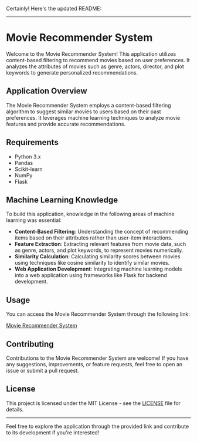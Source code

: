 Certainly! Here's the updated README:

---

# Movie Recommender System

Welcome to the Movie Recommender System! This application utilizes content-based filtering to recommend movies based on user preferences. It analyzes the attributes of movies such as genre, actors, director, and plot keywords to generate personalized recommendations.

## Application Overview

The Movie Recommender System employs a content-based filtering algorithm to suggest similar movies to users based on their past preferences. It leverages machine learning techniques to analyze movie features and provide accurate recommendations.

## Requirements

- Python 3.x
- Pandas
- Scikit-learn
- NumPy
- Flask

## Machine Learning Knowledge

To build this application, knowledge in the following areas of machine learning was essential:

- **Content-Based Filtering**: Understanding the concept of recommending items based on their attributes rather than user-item interactions.
- **Feature Extraction**: Extracting relevant features from movie data, such as genre, actors, and plot keywords, to represent movies numerically.
- **Similarity Calculation**: Calculating similarity scores between movies using techniques like cosine similarity to identify similar movies.
- **Web Application Development**: Integrating machine learning models into a web application using frameworks like Flask for backend development.

## Usage

You can access the Movie Recommender System through the following link:

[Movie Recommender System](https://movie-recommender-system-sj-e83700016594.herokuapp.com/)

## Contributing

Contributions to the Movie Recommender System are welcome! If you have any suggestions, improvements, or feature requests, feel free to open an issue or submit a pull request.

## License

This project is licensed under the MIT License - see the [LICENSE](LICENSE) file for details.

---

Feel free to explore the application through the provided link and contribute to its development if you're interested!
